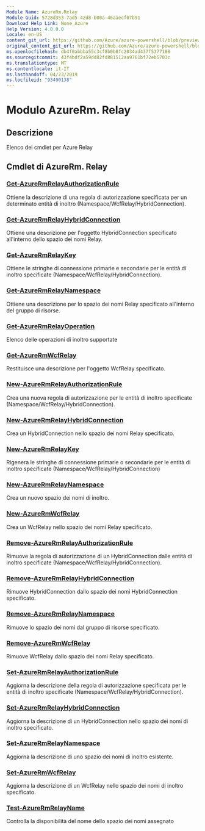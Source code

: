 ```yaml
---
Module Name: AzureRm.Relay
Module Guid: 5728d353-7ad5-42d8-b00a-46aaecf07b91
Download Help Link: None_Azure
Help Version: 4.0.0.0
Locale: en-US
content_git_url: https://github.com/Azure/azure-powershell/blob/preview/src/ResourceManager/Relay/Commands.Relay/help/AzureRM.Relay.md
original_content_git_url: https://github.com/Azure/azure-powershell/blob/preview/src/ResourceManager/Relay/Commands.Relay/help/AzureRM.Relay.md
ms.openlocfilehash: db4f0abbba55c3cf8b0b8fc2034ad437f5377188
ms.sourcegitcommit: 43f4bdf2a59dd82fd881512aa9761bf72eb5703c
ms.translationtype: MT
ms.contentlocale: it-IT
ms.lasthandoff: 04/23/2019
ms.locfileid: "93490138"
---
```

# Modulo AzureRm. Relay
## Descrizione
Elenco dei cmdlet per Azure Relay

## Cmdlet di AzureRm. Relay
### [Get-AzureRmRelayAuthorizationRule](Get-AzureRmRelayAuthorizationRule.md)
Ottiene la descrizione di una regola di autorizzazione specificata per un determinato entità di inoltro (Namespace/WcfRelay/HybridConnection).

### [Get-AzureRmRelayHybridConnection](Get-AzureRmRelayHybridConnection.md)
Ottiene una descrizione per l'oggetto HybridConnection specificato all'interno dello spazio dei nomi Relay.

### [Get-AzureRmRelayKey](Get-AzureRmRelayKey.md)
Ottiene le stringhe di connessione primarie e secondarie per le entità di inoltro specificate (Namespace/WcfRelay/HybridConnection).

### [Get-AzureRmRelayNamespace](Get-AzureRmRelayNamespace.md)
Ottiene una descrizione per lo spazio dei nomi Relay specificato all'interno del gruppo di risorse.

### [Get-AzureRmRelayOperation](Get-AzureRmRelayOperation.md)
Elenco delle operazioni di inoltro supportate

### [Get-AzureRmWcfRelay](Get-AzureRmWcfRelay.md)
Restituisce una descrizione per l'oggetto WcfRelay specificato.

### [New-AzureRmRelayAuthorizationRule](New-AzureRmRelayAuthorizationRule.md)
Crea una nuova regola di autorizzazione per le entità di inoltro specificate (Namespace/WcfRelay/HybridConnection).

### [New-AzureRmRelayHybridConnection](New-AzureRmRelayHybridConnection.md)
Crea un HybridConnection nello spazio dei nomi Relay specificato.

### [New-AzureRmRelayKey](New-AzureRmRelayKey.md)
Rigenera le stringhe di connessione primarie o secondarie per le entità di inoltro specificate (Namespace/WcfRelay/HybridConnection)

### [New-AzureRmRelayNamespace](New-AzureRmRelayNamespace.md)
Crea un nuovo spazio dei nomi di inoltro.

### [New-AzureRmWcfRelay](New-AzureRmWcfRelay.md)
Crea un WcfRelay nello spazio dei nomi Relay specificato.

### [Remove-AzureRmRelayAuthorizationRule](Remove-AzureRmRelayAuthorizationRule.md)
Rimuove la regola di autorizzazione di un HybridConnection dalle entità di inoltro specificate (Namespace/WcfRelay/HybridConnection).

### [Remove-AzureRmRelayHybridConnection](Remove-AzureRmRelayHybridConnection.md)
Rimuove HybridConnection dallo spazio dei nomi HybridConnection specificato.

### [Remove-AzureRmRelayNamespace](Remove-AzureRmRelayNamespace.md)
Rimuove lo spazio dei nomi dal gruppo di risorse specificato. 

### [Remove-AzureRmWcfRelay](Remove-AzureRmWcfRelay.md)
Rimuove WcfRelay dallo spazio dei nomi Relay specificato.

### [Set-AzureRmRelayAuthorizationRule](Set-AzureRmRelayAuthorizationRule.md)
Aggiorna la descrizione della regola di autorizzazione specificata per le entità di inoltro specificate (Namespace/WcfRelay/HybridConnection).

### [Set-AzureRmRelayHybridConnection](Set-AzureRmRelayHybridConnection.md)
Aggiorna la descrizione di un HybridConnection nello spazio dei nomi di inoltro specificato.

### [Set-AzureRmRelayNamespace](Set-AzureRmRelayNamespace.md)
Aggiorna la descrizione di uno spazio dei nomi di inoltro esistente.

### [Set-AzureRmWcfRelay](Set-AzureRmWcfRelay.md)
Aggiorna la descrizione di un WcfRelay nello spazio dei nomi di inoltro specificato.

### [Test-AzureRmRelayName](Test-AzureRmRelayName.md)
Controlla la disponibilità del nome dello spazio dei nomi assegnato

